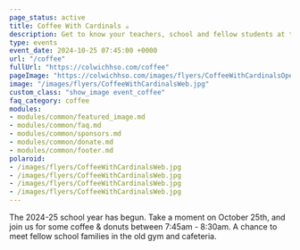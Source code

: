 ```yaml
---
page_status: active
title: Coffee With Cardinals ☕ 
description: Get to know your teachers, school and fellow students at the beginning of the school year.
type: events
event_date: 2024-10-25 07:45:00 +0000
url: "/coffee"
fullUrl: "https://colwichhso.com/coffee"
pageImage: "https://colwichhso.com/images/flyers/CoffeeWithCardinalsOpenGraph.jpg"
image: "/images/flyers/CoffeeWithCardinalsWeb.jpg"
custom_class: "show_image event_coffee"
faq_category: coffee
modules:
- modules/common/featured_image.md
- modules/common/faq.md
- modules/common/sponsors.md
- modules/common/donate.md
- modules/common/footer.md
polaroid: 
- /images/flyers/CoffeeWithCardinalsWeb.jpg
- /images/flyers/CoffeeWithCardinalsWeb.jpg
- /images/flyers/CoffeeWithCardinalsWeb.jpg
- /images/flyers/CoffeeWithCardinalsWeb.jpg
---
```

The 2024-25 school year has begun. Take a moment on October 25th, and join us for some coffee & donuts between 7:45am - 8:30am. A chance to meet fellow school families in the old gym and cafeteria.